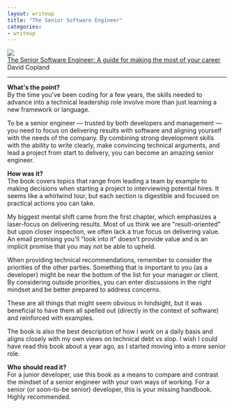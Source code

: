 ```yaml
---
layout: writeup
title: "The Senior Software Engineer"
categories:
- writeup
---
```



![]({{site.baseurl}}/static/sse.png)  
[The Senior Software Engineer: A guide for making the most of your career][link]   
David Copland   
    
---

**What's the point?**  
By the time you've been coding for a few years, the skills needed to advance into
a technical leadership role involve more than just learning a new framework or language.

To be a senior engineer &mdash; trusted by both developers and management &mdash; you
need to focus on delivering results with software and aligning yourself with the needs
of the company. By combining strong development skills with the ability to write clearly,
make convincing technical arguments, and lead a project from start to delivery, you can
become an amazing senior engineer.

**How was it?**  
The book covers topics that range from leading a team by example to making decisions when 
starting a project to interviewing potential hires. It seems like a whirlwind tour, but 
each section is digestible and focused on practical actions you can take.

My biggest mental shift came from the first chapter, which emphasizes a laser-focus on 
delivering results. Most of us think we are "result-oriented" but upon closer inspection, 
we often lack a true focus on delivering value. An email promising you'll "look into it" 
doesn't provide value and is an implicit promise that you may not be able to upheld.

When providing technical recommendations, remember to consider the priorities of the other
parties. Something that is important to you (as a developer) might be near the bottom of
the list for your manager or client. By considering outside priorities, you can enter
discussions in the right mindset and be better prepared to address concerns.

These are all things that might seem obvious in hindsight, but it was beneficial to have
them all spelled out (directly in the context of software) and reinforced with examples.

The book is also the best description of how I work on a daily basis and aligns closely
with my own views on technical debt vs slop. I wish I could have read this book about 
a year ago, as I started moving into a more senior role. 

**Who should read it?**  
For a junior developer, use this book as a means to compare and contrast the mindset of
a senior engineer with your own ways of working. For a senior (or soon-to-be senior)
developer, this is your missing handbook. Highly recommended.

[link]: http://theseniorsoftwareengineer.com/?ref=mdswanson.com



